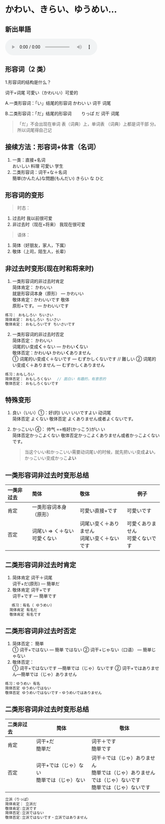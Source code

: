 # かわい、きらい、ゆうめい...

## 新出単語
<vue-plyr>
  <audio controls crossorigin playsinline loop>
    <source src="../audio/4-1-たんご.mp3" type="audio/mp3" />
  </audio>
 </vue-plyr>

## 形容词（2 类）

1.形容词的结构是什么？

词干+词尾 可愛い（かわいい）可爱的

A.一类形容词：「い」结尾的形容词
かわい い
词干 词尾

B.二类形容词：「だ」结尾的形容词　　
りっぱ だ
词干 词尾

> 「だ」不会出现在单词
> 表（词典）上，单词表
> （词典）上都是词干部
> 分。所以词尾得自己记

## 接续方法：形容词+体言（名词）

1. 一类：直接+名词  
   おいしい 料理
   可愛い 学生
2. 二类形容词：词干+な＋名词  
   簡単(かんたん)な問題(もんだい)
   きらい な ひと

## 形容词的变形

> 时态：

1. 过去时 我以前很可爱
2. 非过去时（现在+将来） 我现在很可爱

> 语体：

1. 简体（好朋友，家人，下属）
2. 敬体（上司，陌生人，长辈）

## 非过去时变形(现在时和将来时)

1. 一类形容词的非过去时肯定  
   简体肯定： かわいい  
   就是形容词本身（原形） ― かわいい  
   敬体肯定：かわいいです 敬体  
   原形+です。 ― かわいいです

```ts
练习： おもしろい ちいさい
简体肯定： おもしろい ちいさい
敬体肯定： おもしろいです ちいさいです
```

2. 一类形容词的非过去时否定  
   简体否定： かわいい  
   词尾的い变成**く**＋ない ― かわい**く**ない  
   敬体否定：かわい**い** かわい**く**ありません  
   ① 词尾的い变成く＋ないです ― むずかしくないです // 難しい
   ② 词尾的い变成く＋ありません ― むずかしくありません

```ts
练习：おもしろい
简体否定： おもしろくない　 // 面白い 有趣的，有意思的
敬体否定： おもしろくないです
```

## 特殊变形

1. 良い（いい）①：好(的) いい いいですよい 动词尾  
   简体否定 よくない
   敬体否定 よくありません或者よくないです。
2. かっこいい ④： 帅气 ==格好(かっこう)がい い  
   简体否定かっこよくない
   敬体否定かっこよくありません或者かっこよくないです。

   > 当这个いい和かっこいい需要动词尾い的时候，就先把いい变成**よい**，かっこいい变成かっこ**よい**

## 一类形容词非过去时变形总结

| 一类非过去 | 简体                        | 敬体                                           | 例子                               |
| :--------- | :-------------------------- | :--------------------------------------------- | ---------------------------------- |
| 肯定       | 一类形容词本身（原形）      | 可愛い直接+です                                | 可愛いです                         |
| 否定       | 词尾い ⇒ く＋ない<br>可愛くない | 词尾い变く＋ありません<br>词尾い变く＋ないです | 可愛くありません<br>可愛くないです |

## 二类形容词非过去时肯定

1. 简体肯定 词干＋词尾  
   词干+だ(原形) ― 簡単だ
2. 敬体肯定 词干+です  
   词干+です ― 簡単です

```ts
   练习：有名（ ゆうめい）
  简体肯定 有名だ
  敬体肯定 有名です
```

## 二类形容词非过去时否定

1. 简体否定： 簡単  
   ① 词干+ではない ― 簡単 ではない
   ② 词干+じゃない（口语） ― 簡単じゃない
2. 敬体否定：  
   ① 词干+ではないです ―簡単では（じゃ）ないです
   ② 词干+ではありません―簡単では（じゃ）ありません

```ts
练习：ゆうめい 有名　　
简体否定 ゆうめいではない　　
敬体否定 ゆうめいではないです・ゆうめいではありません
```

## 二类形容词非过去时变形总结

| 二类非过去 | 简体                                          | 敬体                                                                                                           |
| :--------- | --------------------------------------------- | -------------------------------------------------------------------------------------------------------------- |
| 肯定       | 词干+だ<br>簡単だ                             | 词干＋です<br>簡単です                                                                                         |
| 否定       | 词干+では（じゃ）ない<br>簡単では（じゃ）ない | 词干＋では（じゃ）ありません<br>簡単では（じゃ）ありません<br>では（じゃ）ないです<br>簡単では（じゃ）ないです |

```ts
立派（りっぱ）
简体肯定： 立派だ
敬体肯定:立派です
简体否定:立派ではない
敬体否定:立派ではないです・立派ではありません
```
